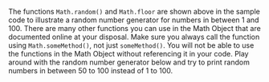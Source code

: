 The functions `Math.random()` and `Math.floor` are shown above in the sample code to illustrate a random number generator for numbers in between 1 and 100. There are many other functions you can use in the Math Object that are documented online at your disposal. Make sure you always call the function using `Math.someMethod()`, not just `someMethod()`. You will not be able to use the functions in the Math Object without referencing it in your code. Play around with the random number generator below and try to print random numbers in between 50 to 100 instead of 1 to 100.